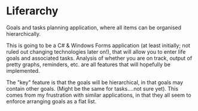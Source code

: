 # Liferarchy
Goals and tasks planning application, where all items can be organised hierarchically.

This is going to be a C# & Windows Forms application (at least initially; not ruled out changing technologies later on!), that will allow you to enter life goals and associated tasks.  Analysis of whether you are on track, output of pretty graphs, reminders, etc. are all features that will hopefully be implemented.

The "key" feature is that the goals will be hierarchical, in that goals may contain other goals. (Might be the same for tasks....not sure yet).  This comes from my frustration with similar applications, in that they all seem to enforce arranging goals as a flat list.
